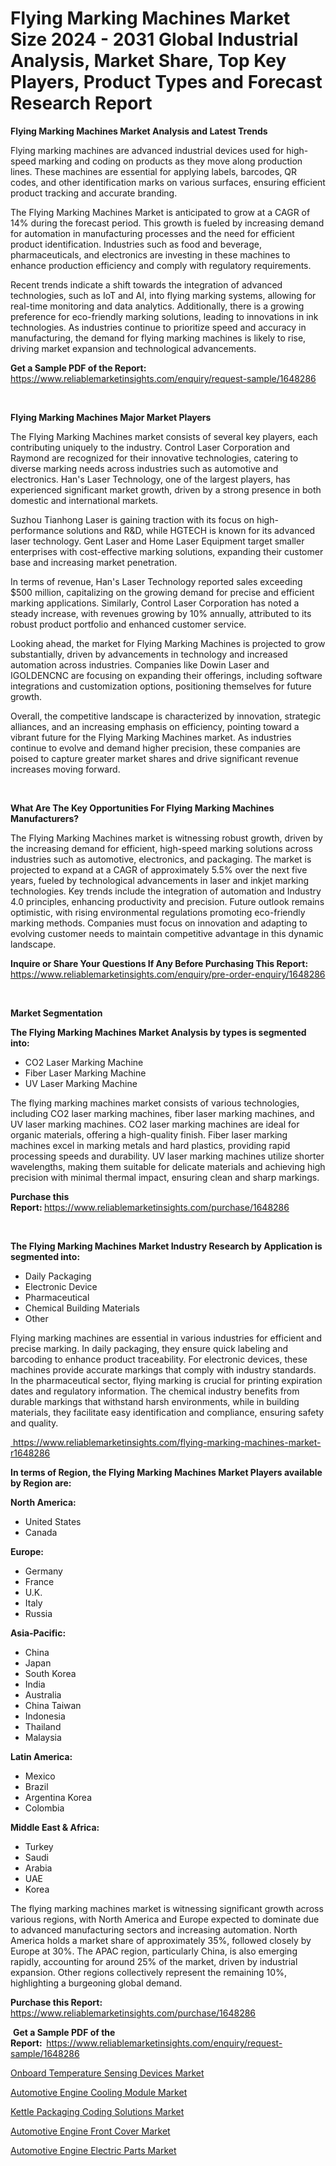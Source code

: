 <p><h1>Flying Marking Machines Market Size 2024 - 2031 Global Industrial Analysis, Market Share, Top Key Players, Product Types and Forecast Research Report</h1></p><p><strong>Flying Marking Machines Market Analysis and Latest Trends</strong></p>
<p><p>Flying marking machines are advanced industrial devices used for high-speed marking and coding on products as they move along production lines. These machines are essential for applying labels, barcodes, QR codes, and other identification marks on various surfaces, ensuring efficient product tracking and accurate branding.</p><p>The Flying Marking Machines Market is anticipated to grow at a CAGR of 14% during the forecast period. This growth is fueled by increasing demand for automation in manufacturing processes and the need for efficient product identification. Industries such as food and beverage, pharmaceuticals, and electronics are investing in these machines to enhance production efficiency and comply with regulatory requirements. </p><p>Recent trends indicate a shift towards the integration of advanced technologies, such as IoT and AI, into flying marking systems, allowing for real-time monitoring and data analytics. Additionally, there is a growing preference for eco-friendly marking solutions, leading to innovations in ink technologies. As industries continue to prioritize speed and accuracy in manufacturing, the demand for flying marking machines is likely to rise, driving market expansion and technological advancements.</p></p>
<p><strong>Get a Sample PDF of the Report:&nbsp;</strong> <a href="https://www.reliablemarketinsights.com/enquiry/request-sample/1648286?utm_campaign=1400&utm_medium=2&utm_source=Github&utm_content=ia&utm_term=14102024&utm_id=flying-marking-machines">https://www.reliablemarketinsights.com/enquiry/request-sample/1648286</a></p>
<p>&nbsp;</p>
<p><strong>Flying Marking Machines Major Market Players</strong></p>
<p><p>The Flying Marking Machines market consists of several key players, each contributing uniquely to the industry. Control Laser Corporation and Raymond are recognized for their innovative technologies, catering to diverse marking needs across industries such as automotive and electronics. Han's Laser Technology, one of the largest players, has experienced significant market growth, driven by a strong presence in both domestic and international markets.</p><p>Suzhou Tianhong Laser is gaining traction with its focus on high-performance solutions and R&D, while HGTECH is known for its advanced laser technology. Gent Laser and Home Laser Equipment target smaller enterprises with cost-effective marking solutions, expanding their customer base and increasing market penetration.</p><p>In terms of revenue, Han's Laser Technology reported sales exceeding $500 million, capitalizing on the growing demand for precise and efficient marking applications. Similarly, Control Laser Corporation has noted a steady increase, with revenues growing by 10% annually, attributed to its robust product portfolio and enhanced customer service.</p><p>Looking ahead, the market for Flying Marking Machines is projected to grow substantially, driven by advancements in technology and increased automation across industries. Companies like Dowin Laser and IGOLDENCNC are focusing on expanding their offerings, including software integrations and customization options, positioning themselves for future growth. </p><p>Overall, the competitive landscape is characterized by innovation, strategic alliances, and an increasing emphasis on efficiency, pointing toward a vibrant future for the Flying Marking Machines market. As industries continue to evolve and demand higher precision, these companies are poised to capture greater market shares and drive significant revenue increases moving forward.</p></p>
<p>&nbsp;</p>
<p><strong>What Are The Key Opportunities For Flying Marking Machines Manufacturers?</strong></p>
<p><p>The Flying Marking Machines market is witnessing robust growth, driven by the increasing demand for efficient, high-speed marking solutions across industries such as automotive, electronics, and packaging. The market is projected to expand at a CAGR of approximately 5.5% over the next five years, fueled by technological advancements in laser and inkjet marking technologies. Key trends include the integration of automation and Industry 4.0 principles, enhancing productivity and precision. Future outlook remains optimistic, with rising environmental regulations promoting eco-friendly marking methods. Companies must focus on innovation and adapting to evolving customer needs to maintain competitive advantage in this dynamic landscape.</p></p>
<p><strong>Inquire or Share Your Questions If Any Before Purchasing This Report:</strong> <a href="https://www.reliablemarketinsights.com/enquiry/pre-order-enquiry/1648286?utm_campaign=1400&utm_medium=2&utm_source=Github&utm_content=ia&utm_term=14102024&utm_id=flying-marking-machines">https://www.reliablemarketinsights.com/enquiry/pre-order-enquiry/1648286</a></p>
<p>&nbsp;</p>
<p><strong>Market Segmentation</strong></p>
<p><strong>The Flying Marking Machines Market Analysis by types is segmented into:</strong></p>
<p><ul><li>CO2 Laser Marking Machine</li><li>Fiber Laser Marking Machine</li><li>UV Laser Marking Machine</li></ul></p>
<p><p>The flying marking machines market consists of various technologies, including CO2 laser marking machines, fiber laser marking machines, and UV laser marking machines. CO2 laser marking machines are ideal for organic materials, offering a high-quality finish. Fiber laser marking machines excel in marking metals and hard plastics, providing rapid processing speeds and durability. UV laser marking machines utilize shorter wavelengths, making them suitable for delicate materials and achieving high precision with minimal thermal impact, ensuring clean and sharp markings.</p></p>
<p><strong>Purchase this Report:&nbsp;</strong><a href="https://www.reliablemarketinsights.com/purchase/1648286?utm_campaign=1400&utm_medium=2&utm_source=Github&utm_content=ia&utm_term=14102024&utm_id=flying-marking-machines">https://www.reliablemarketinsights.com/purchase/1648286</a></p>
<p>&nbsp;</p>
<p><strong>The Flying Marking Machines Market Industry Research by Application is segmented into:</strong></p>
<p><ul><li>Daily Packaging</li><li>Electronic Device</li><li>Pharmaceutical</li><li>Chemical Building Materials</li><li>Other</li></ul></p>
<p><p>Flying marking machines are essential in various industries for efficient and precise marking. In daily packaging, they ensure quick labeling and barcoding to enhance product traceability. For electronic devices, these machines provide accurate markings that comply with industry standards. In the pharmaceutical sector, flying marking is crucial for printing expiration dates and regulatory information. The chemical industry benefits from durable markings that withstand harsh environments, while in building materials, they facilitate easy identification and compliance, ensuring safety and quality.</p></p>
<p><a href="https://www.reliablemarketinsights.com/flying-marking-machines-market-r1648286?utm_campaign=1400&utm_medium=2&utm_source=Github&utm_content=ia&utm_term=14102024&utm_id=flying-marking-machines">&nbsp;https://www.reliablemarketinsights.com/flying-marking-machines-market-r1648286</a></p>
<p><strong>In terms of Region, the Flying Marking Machines Market Players available by Region are:</strong></p>
<p>
    <p> <strong> North America: </strong>
        <ul>
            <li>United States</li>
            <li>Canada</li>
        </ul>
        </p> 
    <p> <strong> Europe: </strong>
        <ul>
            <li>Germany</li>
            <li>France</li>
            <li>U.K.</li>
            <li>Italy</li>
            <li>Russia</li>
        </ul>
        </p> 
    <p> <strong> Asia-Pacific: </strong>
        <ul>
            <li>China</li>
            <li>Japan</li>
            <li>South Korea</li>
            <li>India</li>
            <li>Australia</li>
            <li>China Taiwan</li>
            <li>Indonesia</li>
            <li>Thailand</li>
            <li>Malaysia</li>
        </ul>
        </p> 
    <p> <strong> Latin America: </strong>
        <ul>
            <li>Mexico</li>
            <li>Brazil</li>
            <li>Argentina Korea</li>
            <li>Colombia</li>
        </ul>
        </p> 
    <p> <strong> Middle East & Africa: </strong>
        <ul>
            <li>Turkey</li>
            <li>Saudi</li>
            <li>Arabia</li>
            <li>UAE</li>
            <li>Korea</li>
        </ul>
    </p>
    </p>
<p><p>The flying marking machines market is witnessing significant growth across various regions, with North America and Europe expected to dominate due to advanced manufacturing sectors and increasing automation. North America holds a market share of approximately 35%, followed closely by Europe at 30%. The APAC region, particularly China, is also emerging rapidly, accounting for around 25% of the market, driven by industrial expansion. Other regions collectively represent the remaining 10%, highlighting a burgeoning global demand.</p></p>
<p><strong>Purchase this Report: </strong><a href="https://www.reliablemarketinsights.com/purchase/1648286?utm_campaign=1400&utm_medium=2&utm_source=Github&utm_content=ia&utm_term=14102024&utm_id=flying-marking-machines">https://www.reliablemarketinsights.com/purchase/1648286</a></p>
<p>&nbsp;<strong>Get a Sample PDF of the Report:&nbsp;&nbsp;</strong><a href="https://www.reliablemarketinsights.com/enquiry/request-sample/1648286?utm_campaign=1400&utm_medium=2&utm_source=Github&utm_content=ia&utm_term=14102024&utm_id=flying-marking-machines">https://www.reliablemarketinsights.com/enquiry/request-sample/1648286</a></p>
<p><strong></strong></p>
<p><p><a href="https://github.com/angilaguardtd7/Market-Research-Report-List-1/blob/main/onboard-temperature-sensing-devices-market.md?utm_campaign=1400&utm_medium=2&utm_source=Github&utm_content=ia&utm_term=14102024&utm_id=flying-marking-machines">Onboard Temperature Sensing Devices Market</a></p><p><a href="https://www.linkedin.com/pulse/automotive-engine-cooling-module-market-research-report-exploring-qmtye?utm_campaign=1400&utm_medium=2&utm_source=Github&utm_content=ia&utm_term=14102024&utm_id=flying-marking-machines">Automotive Engine Cooling Module Market</a></p><p><a href="https://github.com/gracia2ucahee/Market-Research-Report-List-1/blob/main/kettle-packaging-coding-solutions-market.md?utm_campaign=1400&utm_medium=2&utm_source=Github&utm_content=ia&utm_term=14102024&utm_id=flying-marking-machines">Kettle Packaging Coding Solutions Market</a></p><p><a href="https://www.linkedin.com/pulse/automotive-engine-front-cover-market-outlook-current-assessment-qqkpe?utm_campaign=1400&utm_medium=2&utm_source=Github&utm_content=ia&utm_term=14102024&utm_id=flying-marking-machines">Automotive Engine Front Cover Market</a></p><p><a href="https://www.linkedin.com/pulse/automotive-engine-electric-parts-market-industry-trends-hdoae?utm_campaign=1400&utm_medium=2&utm_source=Github&utm_content=ia&utm_term=14102024&utm_id=flying-marking-machines">Automotive Engine Electric Parts Market</a></p></p>